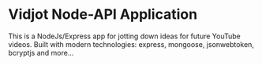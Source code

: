 # Vidjot Node-API Application

This is a NodeJs/Express app for jotting down ideas for future YouTube videos.
Built with modern technologies: express, mongoose, jsonwebtoken, bcryptjs and more...
